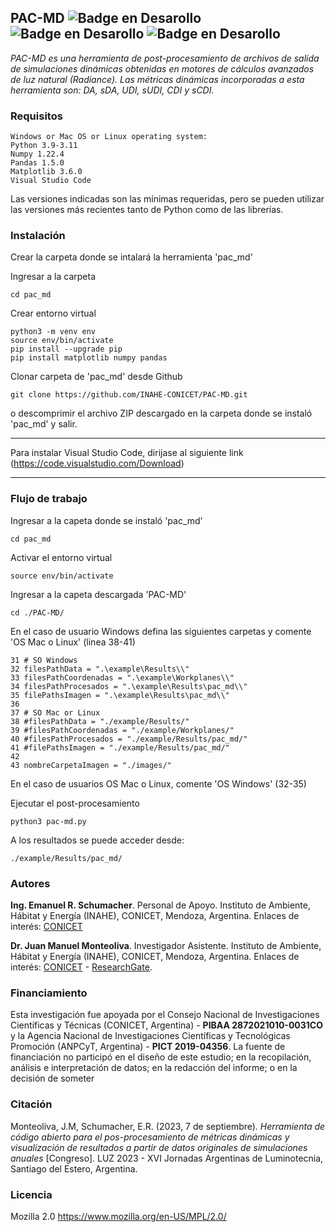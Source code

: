 ## PAC-MD ![Badge en Desarollo](https://img.shields.io/badge/VERSION-1.0%20-yellow) ![Badge en Desarollo](https://img.shields.io/badge/ESTADO-beta_estable%20-green) ![Badge en Desarollo](https://img.shields.io/badge/LICENCIA-mpl2.0%20-red) 


_PAC-MD es una herramienta de post-procesamiento de archivos de salida de simulaciones dinámicas obtenidas en motores de cálculos avanzados de luz natural (Radiance). Las métricas dinámicas incorporadas a esta herramienta son: DA, sDA, UDI, sUDI, CDI y sCDI._

### Requisitos

```
Windows or Mac OS or Linux operating system:
Python 3.9-3.11
Numpy 1.22.4
Pandas 1.5.0
Matplotlib 3.6.0
Visual Studio Code
```
Las versiones indicadas son las mínimas requeridas, pero se pueden utilizar las versiones más recientes tanto de Python como de las librerías.

### Instalación

Crear la carpeta donde se intalará la herramienta 'pac_md'

Ingresar a la carpeta

```
cd pac_md
```
 
Crear entorno virtual

```
python3 -m venv env
source env/bin/activate
pip install --upgrade pip
pip install matplotlib numpy pandas
```

Clonar carpeta de 'pac_md' desde Github

```
git clone https://github.com/INAHE-CONICET/PAC-MD.git
```

o descomprimir el archivo ZIP descargado en la carpeta donde se instaló 'pac_md' y salir.

---

Para instalar Visual Studio Code, dirijase al siguiente link (https://code.visualstudio.com/Download)

---

### Flujo de trabajo

Ingresar a la capeta donde se instaló 'pac_md'

```
cd pac_md
```

Activar el entorno virtual

```
source env/bin/activate
```

Ingresar a la capeta descargada 'PAC-MD'

```
cd ./PAC-MD/
```

En el caso de usuario Windows defina las siguientes carpetas y comente 'OS Mac o Linux' (linea 38-41)
```
31 # SO Windows
32 filesPathData = ".\example\Results\\"
33 filesPathCoordenadas = ".\example\Workplanes\\"
34 filesPathProcesados = ".\example\Results\pac_md\\"
35 filePathsImagen = ".\example\Results\pac_md\\"
36
37 # SO Mac or Linux
38 #filesPathData = "./example/Results/"
39 #filesPathCoordenadas = "./example/Workplanes/"
40 #filesPathProcesados = "./example/Results/pac_md/"
41 #filePathsImagen = "./example/Results/pac_md/"
42
43 nombreCarpetaImagen = "./images/"		
```

En el caso de usuarios OS Mac o Linux, comente 'OS Windows' (32-35)

Ejecutar el post-procesamiento

```
python3 pac-md.py
```

A los resultados se puede acceder desde:

```
./example/Results/pac_md/
```

### Autores

**Ing. Emanuel R. Schumacher**. Personal de Apoyo. Instituto de Ambiente, Hábitat y Energía (INAHE), CONICET, Mendoza, Argentina. Enlaces de interés: [CONICET](https://www.conicet.gov.ar/new_scp/detalle.php?id=57001&keywords=Emanuel%2BSchumacher&datos_academicos=yes)

**Dr. Juan Manuel Monteoliva**. Investigador Asistente. Instituto de Ambiente, Hábitat y Energía (INAHE), CONICET, Mendoza, Argentina. Enlaces de interés: [CONICET](https://www.conicet.gov.ar/new_scp/detalle.php?id=33083&datos_academicos=yes) - [ResearchGate](https://www.researchgate.net/profile/Juan-Manuel-Monteoliva).

### Financiamiento

Esta investigación fue apoyada por el Consejo Nacional de Investigaciones Científicas y Técnicas (CONICET, Argentina) - **PIBAA 2872021010-0031CO** y la Agencia Nacional de Investigaciones Científicas y Tecnológicas Promoción (ANPCyT, Argentina) - **PICT 2019-04356**. La fuente de financiación no participó en el diseño de este estudio; en la recopilación, análisis e interpretación de datos; en la redacción del informe; o en la decisión de someter 

### Citación

Monteoliva, J.M, Schumacher, E.R. (2023, 7 de septiembre)_. Herramienta de código abierto para el pos-procesamiento de métricas dinámicas y visualización de resultados a partir de datos originales de simulaciones anuales_ [Congreso]. LUZ 2023 - XVI Jornadas Argentinas de Luminotecnia, Santiago del Estero, Argentina.

### Licencia

Mozilla 2.0  	https://www.mozilla.org/en-US/MPL/2.0/
